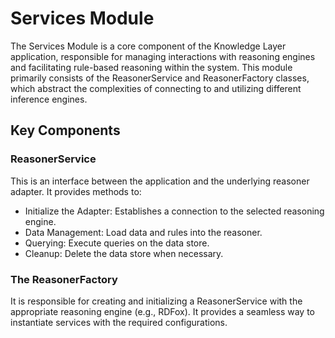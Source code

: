 # Services Module

The Services Module is a core component of the Knowledge Layer application, responsible for managing interactions with reasoning engines and facilitating rule-based reasoning within the system. This module primarily consists of the ReasonerService and ReasonerFactory classes, which abstract the complexities of connecting to and utilizing different inference engines.

## Key Components

### ReasonerService
   
This is an interface between the application and the underlying reasoner adapter. It provides methods to:
- Initialize the Adapter: Establishes a connection to the selected reasoning engine.
- Data Management: Load data and rules into the reasoner.
- Querying: Execute queries on the data store.
- Cleanup: Delete the data store when necessary.
   
###  The ReasonerFactory 

It is responsible for creating and initializing a ReasonerService with the appropriate reasoning engine (e.g., RDFox). It provides a seamless way to instantiate services with the required configurations.